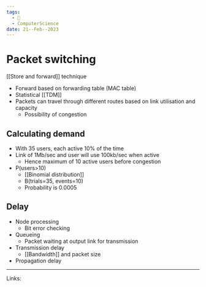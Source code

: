 ```yaml
---
tags:
  - 🌱
  - ComputerScience
date: 21--Feb--2023
---
```


# Packet switching

[[Store and forward]] technique
- Forward based on forwarding table (MAC table)
- Statistical [[TDM]]
- Packets can travel through different routes based on link utilisation and capacity
    - Possibility of congestion
## Calculating demand
- With 35 users, each active 10% of the time
- Link of 1Mb/sec and user will use 100kb/sec when active
    - Hence maximum of 10 active users before congestion
- P(users>10)
    - [[Binomial distribution]]
    - B(trials=35, events=10)
    - Probability is 0.0005
## Delay
- Node processing
    - Bit error checking
- Queueing
    - Packet waiting at output link for transmission
- Transmission delay
    - [[Bandwidth]] and packet size
- Propagation delay
---
Links: 